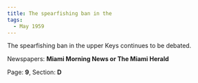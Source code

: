 ```yaml
---  
title: The spearfishing ban in the  
tags:  
  - May 1959  
---  
```

  
The spearfishing ban in the upper Keys continues to be debated.  
  
Newspapers: **Miami Morning News or The Miami Herald**  
  
Page: **9**, Section: **D** 
